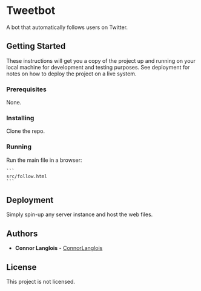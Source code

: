 # Tweetbot

A bot that automatically follows users on Twitter.

## Getting Started

These instructions will get you a copy of the project up and running on your local machine for development and testing purposes. See deployment for notes on how to deploy the project on a live system.

### Prerequisites

None.

### Installing

Clone the repo.

### Running

Run the main file in a browser:

	```
	src/follow.html
	```

## Deployment

Simply spin-up any server instance and host the web files.

## Authors

* **Connor Langlois** - [ConnorLanglois](https://github.com/ConnorLanglois)

## License

This project is not licensed.

